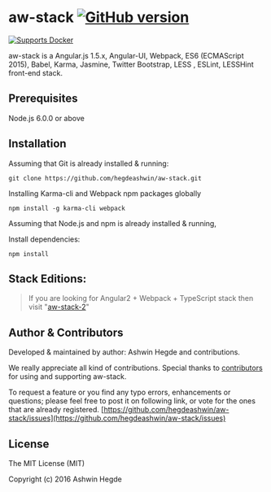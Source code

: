 # aw-stack [![GitHub version](http://img.shields.io/badge/version-0.0.4-brightgreen.svg)](https://github.com/hegdeashwin/aw-stack/releases)


[![Supports Docker](https://img.shields.io/badge/Support-Docker-orange.svg)](https://hub.docker.com/r/hegdeashwin/aw-stack/)

aw-stack is a Angular.js 1.5.x, Angular-UI, Webpack, ES6 (ECMAScript 2015), Babel, Karma, Jasmine, Twitter Bootstrap, LESS , ESLint, LESSHint front-end stack.

## Prerequisites

Node.js 6.0.0 or above

## Installation

Assuming that Git is already installed & running:
```
git clone https://github.com/hegdeashwin/aw-stack.git
```

Installing Karma-cli and Webpack npm packages globally
```
npm install -g karma-cli webpack
```

Assuming that Node.js and npm is already installed & running,

Install dependencies:
```
npm install
```

## Stack Editions:

> If you are looking for Angular2 + Webpack + TypeScript stack then visit "[aw-stack-2](https://github.com/hegdeashwin/aw-stack-2)"

## Author & Contributors

Developed & maintained by author: Ashwin Hegde and contributions.

We really appreciate all kind of contributions. Special thanks to [contributors](//github.com/hegdeashwin/aw-stack/graphs/contributors) for using and supporting aw-stack.

To request a feature or you find any typo errors, enhancements or questions; please feel free to post it on following link, or vote for the ones that are already registered.
[https://github.com/hegdeashwin/aw-stack/issues](https://github.com/hegdeashwin/aw-stack/issues)

## License

The MIT License (MIT)

Copyright (c) 2016 Ashwin Hegde
